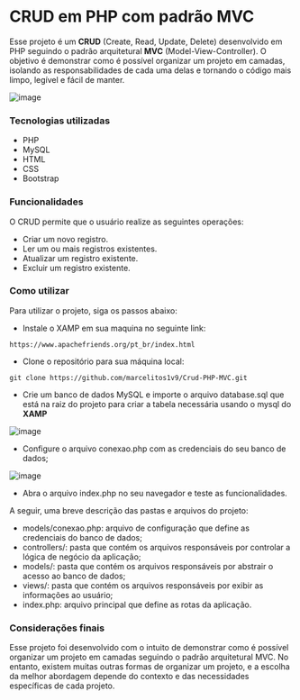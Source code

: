 <h1> CRUD em PHP com padrão MVC </h1>
Esse projeto é um <b>CRUD</b> (Create, Read, Update, Delete) desenvolvido em PHP seguindo o padrão arquitetural <b>MVC</b> (Model-View-Controller). O objetivo é demonstrar como é possível organizar um projeto em camadas, isolando as responsabilidades de cada uma delas e tornando o código mais limpo, legível e fácil de manter.
<br>

![image](https://user-images.githubusercontent.com/123131698/228085629-9243df99-b127-4305-be8c-319b8e0e067c.png)

<h3>Tecnologias utilizadas</h3>

* PHP
* MySQL
* HTML
* CSS
* Bootstrap
<h3>Funcionalidades </h3>

O CRUD permite que o usuário realize as seguintes operações:
<br>

* Criar um novo registro.<br>
* Ler um ou mais registros existentes.<br>
* Atualizar um registro existente.<br>
* Excluir um registro existente.<br>

<h3>Como utilizar </h3>

Para utilizar o projeto, siga os passos abaixo:

* Instale o XAMP em sua maquina no seguinte link:

```
https://www.apachefriends.org/pt_br/index.html

```

* Clone o repositório para sua máquina local:

```
git clone https://github.com/marcelitos1v9/Crud-PHP-MVC.git

```
* Crie um banco de dados MySQL e importe o arquivo database.sql que está na raiz do projeto para criar a tabela necessária usando o mysql do <b>XAMP</b>


![image](https://user-images.githubusercontent.com/123131698/228087148-3e8c2c88-3bcf-4798-8f0b-6609cfe1bca6.png)



* Configure o arquivo conexao.php com as credenciais do seu banco de dados;

![image](https://user-images.githubusercontent.com/123131698/228087506-0253db5c-5944-4da4-946d-c60e0a497f94.png)


* Abra o arquivo index.php no seu navegador e teste as funcionalidades.

A seguir, uma breve descrição das pastas e arquivos do projeto:

* models/conexao.php: arquivo de configuração que define as credenciais do banco de dados;
* controllers/: pasta que contém os arquivos responsáveis por controlar a lógica de negócio da aplicação;
* models/: pasta que contém os arquivos responsáveis por abstrair o acesso ao banco de dados;
* views/: pasta que contém os arquivos responsáveis por exibir as informações ao usuário;
* index.php: arquivo principal que define as rotas da aplicação.

<h3>Considerações finais</h3>

Esse projeto foi desenvolvido com o intuito de demonstrar como é possível organizar um projeto em camadas seguindo o padrão arquitetural MVC. No entanto, existem muitas outras formas de organizar um projeto, e a escolha da melhor abordagem depende do contexto e das necessidades específicas de cada projeto.
